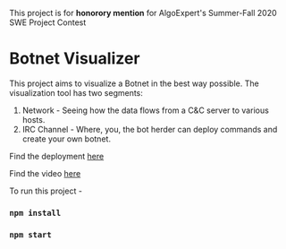 This project is for **honorory mention** for AlgoExpert's Summer-Fall 2020 SWE Project Contest

# Botnet Visualizer

This project aims to visualize a Botnet in the best way possible. The visualization tool has two segments:

1. Network - Seeing how the data flows from a C&C server to various hosts.
2. IRC Channel - Where, you, the bot herder can deploy commands and create your own botnet. 

Find the deployment [here](https://botnet.netlify.app/)

Find the video [here](https://www.youtube.com/watch?v=Rapj7TxFM3c)

To run this project - 
### `npm install`
### `npm start`
